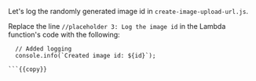 Let's log the randomly generated image id in `create-image-upload-url.js`.

Replace the line `//placeholder 3: Log the image id` in the Lambda function's code with the following:


```
  // Added logging
  console.info(`Created image id: ${id}`);

```{{copy}}
